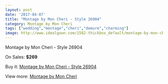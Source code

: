 ```yaml
---
layout: post
date: '2017-04-07'
title: "Montage by Mon Cheri - Style 26904"
category: Montage by Mon Cheri
tags: ["wedding","montage","cheri","demure","charming"]
image: http://www.idealgown.com/1582-thickbox_default/montage-by-mon-cheri-style-26904.jpg
---
```

Montage by Mon Cheri - Style 26904

On Sales: **$269**
<a href="https://www.idealgown.com/en/montage-by-mon-cheri/734-montage-by-mon-cheri-style-26904.html"><amp-img layout="responsive" width="600" height="600" src="//www.idealgown.com/1582-thickbox_default/montage-by-mon-cheri-style-26904.jpg" alt="Montage by Mon Cheri - Style 26904 0" /></a>
<a href="https://www.idealgown.com/en/montage-by-mon-cheri/734-montage-by-mon-cheri-style-26904.html"><amp-img layout="responsive" width="600" height="600" src="//www.idealgown.com/1583-thickbox_default/montage-by-mon-cheri-style-26904.jpg" alt="Montage by Mon Cheri - Style 26904 1" /></a>

Buy it: [Montage by Mon Cheri - Style 26904](https://www.idealgown.com/en/montage-by-mon-cheri/734-montage-by-mon-cheri-style-26904.html "Montage by Mon Cheri - Style 26904")

View more: [Montage by Mon Cheri](https://www.idealgown.com/en/9-montage-by-mon-cheri "Montage by Mon Cheri")